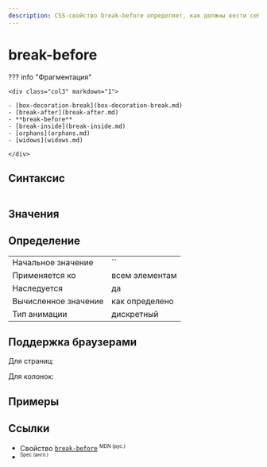 ```yaml
---
description: CSS-свойство break-before определяет, как должны вести себя разрывы страницы, столбца или области перед сгенерированным полем. Если сгенерированного поля нет, свойство игнорируется.
---
```

<!-- TODO: -->
# break-before

??? info "Фрагментация"

    <div class="col3" markdown="1">

    - [box-decoration-break](box-decoration-break.md)
    - [break-after](break-after.md)
    - **break-before**
    - [break-inside](break-inside.md)
    - [orphans](orphans.md)
    - [widows](widows.md)

    </div>

## Синтаксис

```css

```

## Значения

## Определение

|                      |                |
| -------------------- | -------------- |
| Начальное значение   | ``             |
| Применяется ко       | всем элементам |
| Наследуется          | да             |
| Вычисленное значение | как определено |
| Тип анимации         | дискретный     |

## Поддержка браузерами

Для страниц:

<p class="ciu_embed" data-feature="mdn-css__properties__break-before__paged_context" data-periods="future_1,current,past_1,past_2" data-accessible-colours="false"></p>

Для колонок:

<p class="ciu_embed" data-feature="mdn-css__properties__break-before__multicol_context" data-periods="future_1,current,past_1,past_2" data-accessible-colours="false"></p>

## Примеры

## Ссылки

- Свойство [`break-before`](https://developer.mozilla.org/ru/docs/Web/CSS/break-before) <sup><small>MDN (рус.)</small></sup>
- []() <sup><small>Spec (англ.)</small></sup>
